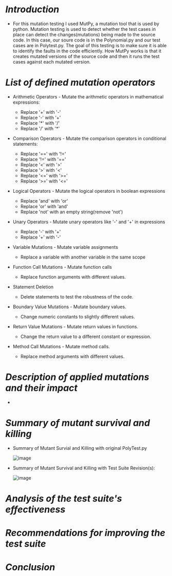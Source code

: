 # ***Introduction***
+ For this mutation testing I used MutPy, a mutation tool that is used by python. Mutation testing is used to detect whether the test cases in place can detect the changes(mutations) being made to the source code. In this case, our soure code is in the Polynomial.py and our test cases are in Polytest.py. The goal of this testing is to make sure it is able to identify the faults in the code efficiently. How MutPy works is that it creates mutated versions of the source code and then it runs the test cases against each mutated version. 
# ***List of defined mutation operators***
+ Arithmetic Operators - Mutate the arithmetic operators in mathematical expressions:
  + Replace '+' with '-'
  + Replace '-' with '+'
  + Replace '*' with '/'
  + Replace '/' with '*'

+ Comparison Operators - Mutate the comparison operators in conditional statements:
  + Replace '==' with '!='
  + Replace '!=' with '=='
  + Replace '<' with '>'
  + Replace '>' with '<'
  + Replace '<=' with '>='
  + Replace '>=' with '<='

+ Logical Operators - Mutate the logical operators in boolean expressions
  + Replace 'and' with 'or'
  + Replace 'or' with 'and'
  + Replace 'not' with an empty string(remove 'not')

+ Unary Operators - Mutate unary operators like '-' and '+' in expressions
  + Replace '-' with '+'
  + Replace '+' with '-'

+ Variable Mutations - Mutate variable assignments
  + Replace a variable with another variable in the same scope

+ Function Call Mutations - Mutate function calls
  + Replace function arguments with different values.

+ Statement Deletion
  + Delete statements to test the robustness of the code.

+ Boundary Value Mutations - Mutate boundary values.
  + Change numeric constants to slightly different values.

+ Return Value Mutations - Mutate return values in functions.
  + Change the return value to a different constant or expression.

+ Method Call Mutations - Mutate method calls.
  + Replace method arguments with different values.

# ***Description of applied mutations and their impact***
+ 
# ***Summary of mutant survival and killing***
+ Summary of Mutant Survial and Killing with original PolyTest.py

  ![image](https://github.com/mabraham2o24/Mutation-Testing-HW1/assets/143213640/f306f222-505a-4222-beb3-7eca080c61b5)

+ Summary of Mutant Survival and Killing with Test Suite Revision(s):

   ![image](https://github.com/mabraham2o24/Mutation-Testing-HW1/assets/143213640/8175f707-f662-448e-9f6d-4472d540e47d)


# ***Analysis of the test suite's effectiveness***
# ***Recommendations for improving the test suite***
# ***Conclusion***


